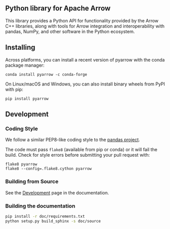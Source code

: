 <!---
  Licensed to the Apache Software Foundation (ASF) under one
  or more contributor license agreements.  See the NOTICE file
  distributed with this work for additional information
  regarding copyright ownership.  The ASF licenses this file
  to you under the Apache License, Version 2.0 (the
  "License"); you may not use this file except in compliance
  with the License.  You may obtain a copy of the License at

    http://www.apache.org/licenses/LICENSE-2.0

  Unless required by applicable law or agreed to in writing,
  software distributed under the License is distributed on an
  "AS IS" BASIS, WITHOUT WARRANTIES OR CONDITIONS OF ANY
  KIND, either express or implied.  See the License for the
  specific language governing permissions and limitations
  under the License.
-->

## Python library for Apache Arrow

This library provides a Python API for functionality provided by the Arrow C++
libraries, along with tools for Arrow integration and interoperability with
pandas, NumPy, and other software in the Python ecosystem.

## Installing

Across platforms, you can install a recent version of pyarrow with the conda
package manager:

```shell
conda install pyarrow -c conda-forge
```

On Linux/macOS and Windows, you can also install binary wheels from PyPI with pip:

```shell
pip install pyarrow
```

## Development

### Coding Style

We follow a similar PEP8-like coding style to the [pandas project][3].

The code must pass `flake8` (available from pip or conda) or it will fail the
build. Check for style errors before submitting your pull request with:

```
flake8 pyarrow
flake8 --config=.flake8.cython pyarrow
```

### Building from Source

See the [Development][2] page in the documentation.

### Building the documentation

```bash
pip install -r doc/requirements.txt
python setup.py build_sphinx -s doc/source
```

[1]: https://github.com/apache/parquet-cpp
[2]: https://github.com/apache/arrow/blob/master/python/doc/source/development.rst
[3]: https://github.com/pandas-dev/pandas

